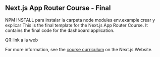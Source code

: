 ## Next.js App Router Course - Final
NPM INSTALL para instalar la carpeta node modules
env.example crear y explicar
This is the final template for the Next.js App Router Course. It contains the final code for the dashboard application.

QR link a la web

For more information, see the [course curriculum](https://nextjs.org/learn) on the Next.js Website.
